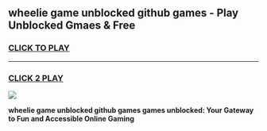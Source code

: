 
## wheelie game unblocked github games - Play Unblocked Gmaes & Free
<h3>
<a href="https://news.freeplayer.one?title=wheelie_game_unblocked_github_games&ref=23F">CLICK TO PLAY</a></h3>
<hr>

<h3>
<a href="https://news.freeplayer.one?title=wheelie_game_unblocked_github_games&ref=23F">CLICK 2 PLAY</a>
  
</h3>

<a href="https://news.freeplayer.one?title=wheelie_game_unblocked_github_games&ref=23F/"><img src="https://clearcache.store/games.png"></a>


**wheelie game unblocked github games games unblocked: Your Gateway to Fun and Accessible Online Gaming**
